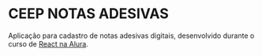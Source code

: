 # CEEP NOTAS ADESIVAS

Aplicação para cadastro de notas adesivas digitais, desenvolvido durante o curso de [React na Alura](https://cursos.alura.com.br/course/react-ciclo-de-vida).
